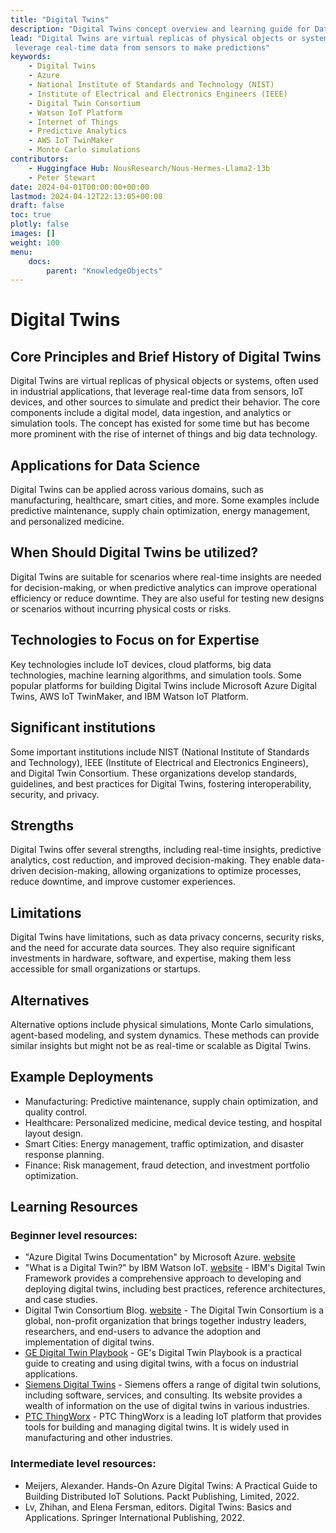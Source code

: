 ```yaml
---
title: "Digital Twins"
description: "Digital Twins concept overview and learning guide for Data Science"
lead: "Digital Twins are virtual replicas of physical objects or systems, often used in industrial applications, that 
 leverage real-time data from sensors to make predictions"
keywords:
    - Digital Twins
    - Azure
    - National Institute of Standards and Technology (NIST)
    - Institute of Electrical and Electronics Engineers (IEEE)
    - Digital Twin Consortium
    - Watson IoT Platform
    - Internet of Things
    - Predictive Analytics
    - AWS IoT TwinMaker
    - Monte Carlo simulations
contributors:
    - Huggingface Hub: NousResearch/Nous-Hermes-Llama2-13b
    - Peter Stewart
date: 2024-04-01T00:00:00+00:00
lastmod: 2024-04-12T22:13:05+00:00
draft: false
toc: true
plotly: false
images: []
weight: 100
menu:
    docs:
        parent: "KnowledgeObjects"
---
```


# Digital Twins


## Core Principles and Brief History of Digital Twins
 Digital Twins are virtual replicas of physical objects or systems, often used in industrial applications, that 
 leverage real-time data from sensors, IoT devices, and other sources to simulate and predict their behavior. The 
 core components include a digital model, data ingestion, and analytics or simulation tools. The concept has existed for some time but has become more prominent with the rise of internet of things and big data technology.
 
## Applications for Data Science
 Digital Twins can be applied across various domains, such as manufacturing, healthcare, smart cities, and more. Some 
 examples include predictive maintenance, supply chain optimization, energy management, and personalized medicine.
 
## When Should Digital Twins be utilized?
 Digital Twins are suitable for scenarios where real-time insights are needed for decision-making, or when predictive 
 analytics can improve operational efficiency or reduce downtime. They are also useful for testing new designs or 
 scenarios without incurring physical costs or risks.
 
## Technologies to Focus on for Expertise
 Key technologies include IoT devices, cloud platforms, big data technologies, machine learning algorithms, and simulation 
 tools. Some popular platforms for building Digital Twins include Microsoft Azure Digital Twins, AWS IoT TwinMaker, 
 and IBM Watson IoT Platform.
 
## Significant institutions
 Some important institutions include NIST (National Institute of Standards and Technology), IEEE (Institute of Electrical 
 and Electronics Engineers), and Digital Twin Consortium. These organizations develop standards, guidelines, 
 and best practices for Digital Twins, fostering interoperability, security, and privacy.
 
## Strengths
 Digital Twins offer several strengths, including real-time insights, predictive analytics, cost reduction, and improved 
 decision-making. They enable data-driven decision-making, allowing organizations to optimize processes, reduce downtime, 
 and improve customer experiences.
 
## Limitations
 Digital Twins have limitations, such as data privacy concerns, security risks, and the need for accurate data sources. 
 They also require significant investments in hardware, software, and expertise, making them less accessible for small 
 organizations or startups.
 
## Alternatives
 Alternative options include physical simulations, Monte Carlo simulations, agent-based modeling, and system dynamics. 
 These methods can provide similar insights but might not be as real-time or scalable as Digital Twins.
 
## Example Deployments
 - Manufacturing: Predictive maintenance, supply chain optimization, and quality control.
 - Healthcare: Personalized medicine, medical device testing, and hospital layout design.
 - Smart Cities: Energy management, traffic optimization, and disaster response planning.
 - Finance: Risk management, fraud detection, and investment portfolio optimization.
 
## Learning Resources

### Beginner level resources:
 - "Azure Digital Twins Documentation" by Microsoft Azure. [website](https://learn.microsoft.com/en-us/azure/digital-twins/)
 - "What is a Digital Twin?" by IBM Watson IoT. [website](https://www.ibm.com/topics/what-is-a-digital-twin) - IBM's Digital Twin Framework provides a comprehensive approach to developing and deploying digital twins, including best practices, reference architectures, and case studies.
 - Digital Twin Consortium Blog. [website](https://www.digitaltwinconsortium.org/blog/) - The Digital Twin Consortium is a global, non-profit organization that brings together industry leaders, researchers, and end-users to advance the adoption and implementation of digital twins.
 - [GE Digital Twin Playbook](https://www.ge.com/digital/sites/default/files/download_assets/digital-industrial-transformation-playbook-business-model-innovation-pillar.pdf) - GE's Digital Twin Playbook is a practical guide to creating and using digital twins, with a focus on industrial applications.
 - [Siemens Digital Twins](https://www.sw.siemens.com/en-US/digital-twin/) - Siemens offers a range of digital twin solutions, including software, services, and consulting. Its website provides a wealth of information on the use of digital twins in various industries.
 - [PTC ThingWorx](https://www.ptc.com/en/products/thingworx) - PTC ThingWorx is a leading IoT platform that provides tools for building and managing digital twins. It is widely used in manufacturing and other industries.
 
### Intermediate level resources:
 - Meijers, Alexander. Hands-On Azure Digital Twins: A Practical Guide to Building Distributed IoT Solutions. Packt Publishing, Limited, 2022.
 - Lv, Zhihan, and Elena Fersman, editors. Digital Twins: Basics and Applications. Springer International Publishing, 2022.
